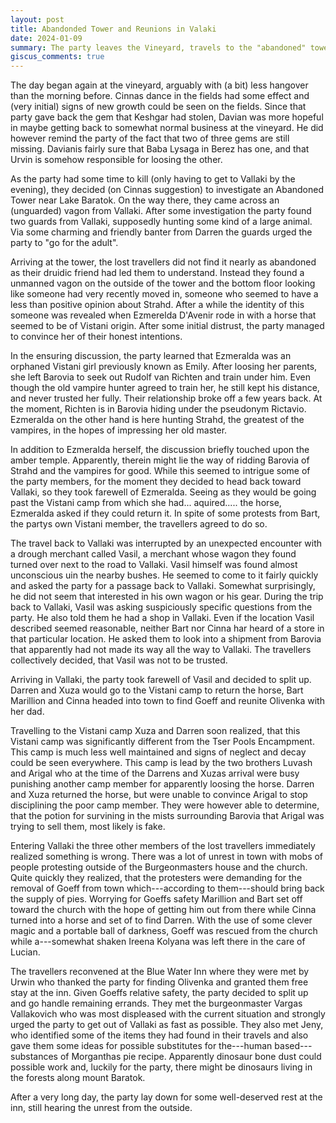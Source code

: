 ```yaml
---
layout: post
title: Abandonded Tower and Reunions in Valaki
date: 2024-01-09
summary: The party leaves the Vineyard, travels to the "abandoned" tower, and reunites with "friends" at Vallaki.
giscus_comments: true
---
```


The day began again at the vineyard, arguably with (a bit) less hangover than the morning before. Cinnas dance in the fields had some effect and (very initial) signs of new growth could be seen on the fields. Since that party gave back the gem that Keshgar had stolen, Davian was more hopeful in maybe getting back to somewhat normal business at the vineyard. He did however remind the party of the fact that two of three gems are still missing. Davianis fairly sure that Baba Lysaga in Berez has one, and that Urvin is somehow responsible for loosing the other.

As the party had some time to kill (only having to get to Vallaki by the evening), they decided (on Cinnas suggestion) to investigate an Abandoned Tower near Lake Baratok. On the way there, they came across an (unguarded) vagon from Vallaki. After some investigation the party found two guards from Vallaki, supposedly hunting some kind of a large animal. Via some charming and friendly banter from Darren the guards urged the party to "go for the adult".

Arriving at the tower, the lost travellers did not find it nearly as abandoned as their druidic friend had led them to understand. Instead they found a unmanned vagon on the outside of the tower and the bottom floor looking like someone had very recently moved in, someone who seemed to have a less than positive opinion about Strahd. After a while the identity of this someone was revealed when Ezmerelda D'Avenir rode in with a horse that seemed to be of Vistani origin. After some initial distrust, the party managed to convince her of their honest intentions.

In the ensuring discussion, the party learned that Ezmeralda was an orphaned Vistani girl previously known as Emily. After loosing her parents, she left Barovia to seek out Rudolf van Richten and train under him. Even though the old vampire hunter agreed to train her, he still kept his distance, and never trusted her fully. Their relationship broke off a few years back. At the moment, Richten is in Barovia hiding under the pseudonym Rictavio. Ezmeralda on the other hand is here hunting Strahd, the greatest of the vampires, in the hopes of impressing her old master.

In addition to Ezmeralda herself, the discussion briefly touched upon the amber temple. Apparently, therein might lie the way of ridding Barovia of Strahd and the vampires for good. While this seemed to intrigue some of the party members, for the moment they decided to head back toward Vallaki, so they took farewell of Ezmeralda. Seeing as they would be going past the Vistani camp from which she had... aquired..... the horse, Ezmeralda asked if they could return it. In spite of some protests from Bart, the partys own Vistani member, the travellers agreed to do so.

The travel back to Vallaki was interrupted by an unexpected encounter with a drough merchant called Vasil, a merchant whose wagon they found turned over next to the road to Vallaki. Vasil himself was found almost unconscious uin the nearby bushes. He seemed to come to it fairly quickly and asked the party for a passage back to Vallaki. Somewhat surprisingly, he did not seem that interested in his own wagon or his gear. During the trip back to Vallaki, Vasil was asking suspiciously specific questions from the party. He also told them he had a shop in Vallaki. Even if the location Vasil described seemed reasonable, neither Bart nor Cinna har heard of a store in that particular location. He asked them to look into a shipment from Barovia that apparently had not made its way all the way to Vallaki. The travellers collectively decided, that Vasil was not to be trusted.

Arriving in Vallaki, the party took farewell of Vasil and decided to split up. Darren and Xuza would go to the Vistani camp to return the horse, Bart Marillion and Cinna headed into town to find Goeff and reunite Olivenka with her dad.

Travelling to the Vistani camp Xuza and Darren soon realized, that this Vistani camp was significantly different from the Tser Pools Encampment. This camp is much less well maintained and signs of neglect and decay could be seen everywhere. This camp is lead by the two brothers Luvash and Arigal who at the time of the Darrens and Xuzas arrival were busy punishing another camp member for apparently loosing the horse. Darren and Xuza returned the horse, but were unable to convince Arigal to stop disciplining the poor camp member. They were however able to determine, that the potion for survining in the mists surrounding Barovia that Arigal was trying to sell them, most likely is fake.

Entering Vallaki the three other members of the lost travellers immediately realized something is wrong. There was a lot of unrest in town with mobs of people protesting outside of the Burgeonmasters house and the church. Quite quickly they realized, that the protesters were demanding for the removal of Goeff from town which---according to them---should bring back the supply of pies. Worrying for Goeffs safety Marillion and Bart set off toward the church with the hope of getting him out from there while Cinna turned into a horse and set of to find Darren. With the use of some clever magic and a portable ball of darkness, Goeff was rescued from the church while a---somewhat shaken Ireena Kolyana was left there in the care of Lucian.

The travellers reconvened at the Blue Water Inn where they were met by Urwin who thanked the party for finding Olivenka and granted them free stay at the inn. Given Goeffs relative safety, the party decided to split up and go handle remaining errands. They met the burgeonmaster Vargas Vallakovich who was most displeased with the current situation and strongly urged the party to get out of Vallaki as fast as possible. They also met Jeny, who identified some of the items they had found in their travels and also gave them some ideas for possible substitutes for the---human based---substances of Morganthas pie recipe. Apparently dinosaur bone dust could possible work and, luckily for the party, there might be dinosaurs living in the forests along mount Baratok.

After a very long day, the party lay down for some well-deserved rest at the inn, still hearing the unrest from the outside.
